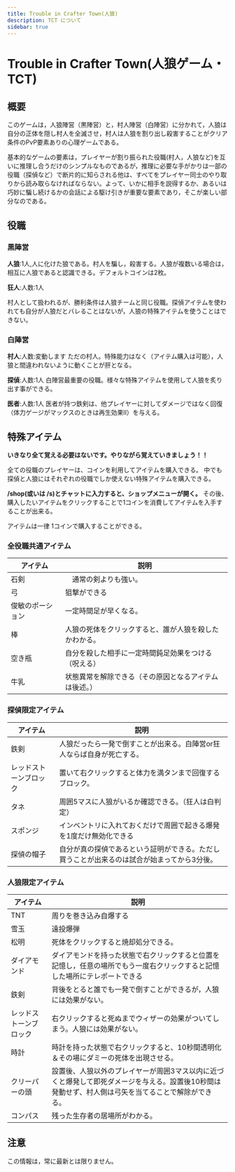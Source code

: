 ```yaml
---
title: Trouble in Crafter Town(人狼)
description: TCT について
sidebar: true
---
```

# Trouble in Crafter Town(人狼ゲーム・TCT)

## 概要

このゲームは，人狼陣営（黒陣営）と，村人陣営（白陣営）に分かれて，人狼は自分の正体を隠し村人を全滅させ，村人は人狼を割り出し殺害することがクリア条件のPvP要素ありの心理ゲームである。

基本的なゲームの要素は，プレイヤーが割り振られた役職(村人，人狼など)を互いに推理し合うだけのシンプルなものであるが，推理に必要な手がかりは一部の役職（探偵など）で断片的に知らされる他は、すべてをプレイヤー同士のやり取りから読み取らなければならない。よって、いかに相手を説得するか、あるいは巧妙に騙し続けるかの会話による駆け引きが重要な要素であり，そこが楽しい部分なのである。

## 役職

### 黒陣営

**人狼**:1人,人に化けた狼である。村人を騙し，殺害する。人狼が複数いる場合は，相互に人狼であると認識できる。デフォルトコインは2枚。

**狂人**:人数:1人

村人として扱われるが、勝利条件は人狼チームと同じ役職。探偵アイテムを使われても自分が人狼だとバレることはないが，人狼の特殊アイテムを使うことはできない。

### 白陣営

**村人**:人数:変動します
ただの村人。特殊能力はなく（アイテム購入は可能），人狼と間違われないように動くことが肝となる。

**探偵**:人数:1人
白陣営最重要の役職。様々な特殊アイテムを使用して人狼を炙り出す事ができる。

**医者**:人数:1人
医者が持つ鉄剣は、他プレイヤーに対してダメージではなく回復（体力ゲージがマックスのときは再生効果II）を与える。

## 特殊アイテム

**いきなり全て覚える必要はないです。やりながら覚えていきましょう！！**

全ての役職のプレイヤーは、コインを利用してアイテムを購入できる。
中でも探偵と人狼にはそれぞれの役職でしか使えない特殊アイテムを購入できる。

**/shop(或いは /s)とチャットに入力すると、ショップメニューが開く。**
その後、購入したいアイテムをクリックすることで1コインを消費してアイテムを入手することが出来る。

アイテムは一律 1コインで購入することができる。

### 全役職共通アイテム

| アイテム | 説明          |
| ---- | ----------- |
| 石剣   | 　通常の剣よりも強い。 |
| 弓 | 狙撃ができる |
| 俊敏のポーション | 一定時間足が早くなる。 |
| 棒 | 人狼の死体をクリックすると、誰が人狼を殺したかわかる。 |
| 空き瓶 | 自分を殺した相手に一定時間鈍足効果をつける（呪える） |
| 牛乳 | 状態異常を解除できる（その原因となるアイテムは後述。） |

### 探偵限定アイテム

| アイテム | 説明          |
| ---- | ----------- |
| 鉄剣 | 人狼だったら一発で倒すことが出来る。白陣営or狂人ならば自身が死亡する。 |
| レッドストーンブロック | 置いて右クリックすると体力を満タンまで回復するブロック。 |
| タネ | 周囲5マスに人狼がいるか確認できる。（狂人は白判定） |
| スポンジ |インベントリに入れておくだけで周囲で起きる爆発を1度だけ無効化できる  |
| 探偵の帽子 | 自分が真の探偵であるという証明ができる。ただし買うことが出来るのは試合が始まってから3分後。 |

### 人狼限定アイテム


| アイテム | 説明          |
| ---- | ----------- |
| TNT | 周りを巻き込み自爆する |
| 雪玉 | 遠投爆弾 |
| 松明 | 死体をクリックすると焼却処分できる。 |
| ダイアモンド | ダイアモンドを持った状態で右クリックすると位置を記憶し，任意の場所でもう一度右クリックすると記憶した場所にテレポートできる |
| 鉄剣 | 背後をとると誰でも一発で倒すことができるが，人狼には効果がない。 |
| レッドストーンブロック | 右クリックすると死ぬまでウィザーの効果がついてしまう。人狼には効果がない。 |
| 時計 | 時計を持った状態で右クリックすると、10秒間透明化＆その場にダミーの死体を出現させる。 |
| クリーパーの頭 | 設置後、人狼以外のプレイヤーが周囲3マス以内に近づくと爆発して即死ダメージを与える。設置後10秒間は発動せず、村人側は弓矢を当てることで解除ができる。 |
| コンパス | 残った生存者の居場所がわかる。 |

## 注意

この情報は，常に最新とは限りません。
